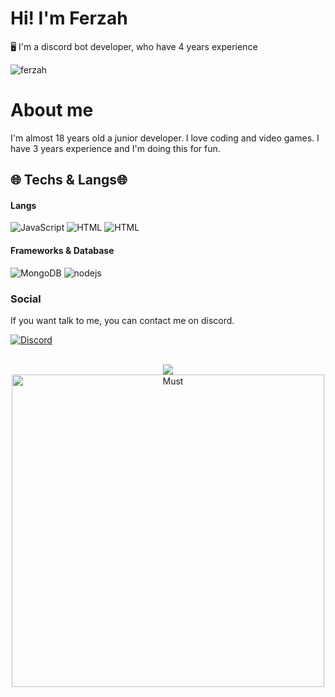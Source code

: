 # Hi! I'm Ferzah
🖥️ I'm a discord bot developer, who have 4 years experience

![ferzah](https://komarev.com/ghpvc/?username=FERZAH&color=dc143c)

# About me
I'm almost 18 years old a junior developer. I love coding and video games. I have 3 years experience and I'm doing this for fun.

## 🌐 Techs & Langs🌐
#### Langs
![JavaScript](https://img.shields.io/badge/JavaScript-323330?style=for-the-badge&logo=javascript&logoColor=F7DF1E)
![HTML](https://img.shields.io/badge/HTML-E34F26?style=for-the-badge&logo=html5&logoColor=white)
![HTML](https://img.shields.io/badge/CSS-264de4?style=for-the-badge&logo=css3&logoColor=white)

#### Frameworks & Database
![MongoDB](https://img.shields.io/badge/MongoDB-4EA94B?style=for-the-badge&logo=mongodb&logoColor=white)
![nodejs](https://img.shields.io/badge/Node.js-339933?style=for-the-badge&logo=nodedotjs&logoColor=white)
### Social
If you want talk to me, you can contact me on discord.

[![Discord](https://img.shields.io/badge/Discord-7289DA?style=for-the-badge&logo=discord&logoColor=white)](https://discord.com/users/564900904713846785)

<br>
<div align="center"><a href="https://github.com/FERZAH" title="FERZAH Github"><img src="https://github-readme-stats.vercel.app/api?username=FERZAH&count_private=true&show_icons=trueline_height=21&bg_color=0,EC6C6C,FFD479,FFFC79,73FA79&theme=graywhite"></a></div>     
<div align="center"><a href="https://github.com/FERZAH"><img width=500 src="https://github-readme-stats.vercel.app/api/top-langs/?username=FERZAH&count_private=true&theme=radical" alt="Must" /></a></div>
